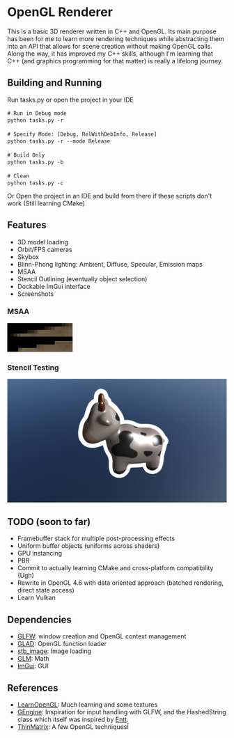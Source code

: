 # OpenGL Renderer

This is a basic 3D renderer written in C++ and OpenGL. Its main purpose has been for me to learn more rendering
techniques while abstracting them into
an API that allows for scene creation without making OpenGL calls. Along the way, it has improved my C++ skills,
although I'm learning that C++ (and graphics programming for that matter) is really a lifelong journey.

## Building and Running

Run tasks.py or open the project in your IDE

```
# Run in Debug mode
python tasks.py -r

# Specify Mode: [Debug, RelWithDebInfo, Release]
python tasks.py -r --mode Release

# Build Only
python tasks.py -b

# Clean
python tasks.py -c
```

Or Open the project in an IDE and build from there if these scripts don't work (Still learning CMake)

## Features

- 3D model loading
- Orbit/FPS cameras
- Skybox
- Blinn-Phong lighting: Ambient, Diffuse, Specular, Emission maps
- MSAA
- Stencil Outlining (eventually object selection)
- Dockable ImGui interface
- Screenshots

### MSAA

![MSAA Comparison](screenshots/msaa_comparison.png)

### Stencil Testing

![Stencil Test](screenshots/stencil-test.png)

## TODO (soon to far)

- Framebuffer stack for multiple post-processing effects
- Uniform buffer objects (uniforms across shaders)
- GPU instancing
- PBR
- Commit to actually learning CMake and cross-platform compatibility (Ugh)
- Rewrite in OpenGL 4.6 with data oriented approach (batched rendering, direct state access)
- Learn Vulkan

## Dependencies

- [GLFW](https://github.com/glfw/glfw): window creation and OpenGL context management
- [GLAD](https://glad.dav1d.de/): OpenGL function loader
- [stb_image](https://github.com/nothings/stb): Image loading
- [GLM](https://github.com/g-truc/glm): Math
- [ImGui](https://github.com/ocornut/imgui): GUI

## References

- [LearnOpenGL](https://learnopengl.com/Introduction): Much learning and some textures
- [GEngine](https://github.com/JuanDiegoMontoya/Gengine/tree/37739ecfcb608f6b282b36ed8a962fac968b1487):
  Inspiration for input handling with GLFW, and the HashedString
  class which itself was inspired by [Entt](https://github.com/skypjack/entt).
- [ThinMatrix](https://www.youtube.com/watch?v=VS8wlS9hF8E&list=PLRIWtICgwaX0u7Rf9zkZhLoLuZVfUksDP):
  A few OpenGL techniquesÎ
